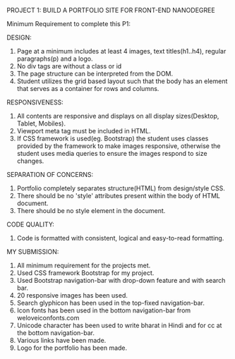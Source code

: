 PROJECT 1: BUILD A PORTFOLIO SITE FOR FRONT-END NANODEGREE

Minimum Requirement to complete this P1:

DESIGN:
 1. Page at a minimum includes at least 4 images, text titles(h1..h4),
 regular paragraphs(p) and a logo.
 2. No div tags are without a class or id
 3. The page structure can be interpreted from the DOM.
 4. Student utilizes the grid based layout such that the body has an element that
 serves as a container for rows and columns.

RESPONSIVENESS:
 1. All contents are responsive and displays on all display sizes(Desktop, Tablet,
    Mobiles).
 2. Viewport meta tag must be included in HTML.
 3. If CSS framework is used(eg. Bootstrap) the student uses classes provided by
    the framework to make images responsive, otherwise the student uses media queries
    to ensure the images respond to size changes.

SEPARATION OF CONCERNS:
  1. Portfolio completely separates structure(HTML) from design/style CSS.
  2. There should be no 'style' attributes present within the body of HTML document.
  3. There should be no style element in the document.

CODE QUALITY:
  1. Code is formatted with consistent, logical and easy-to-read formatting.

MY SUBMISSION:
  1. All minimum requirement for the projects met.
  2. Used CSS framework Bootstrap for my project.
  3. Used Bootstrap navigation-bar with drop-down feature and with search bar.
  4. 20 responsive images has been used.
  5. Search glyphicon has been used in the top-fixed navigation-bar.
  6. Icon fonts has been used in the bottom navigation-bar from weloveiconfonts.com
  7. Unicode character has been used to write bharat in Hindi and for cc at the bottom
    navigation-bar.
  8. Various links have been made.
  9. Logo for the portfolio has been made.   

